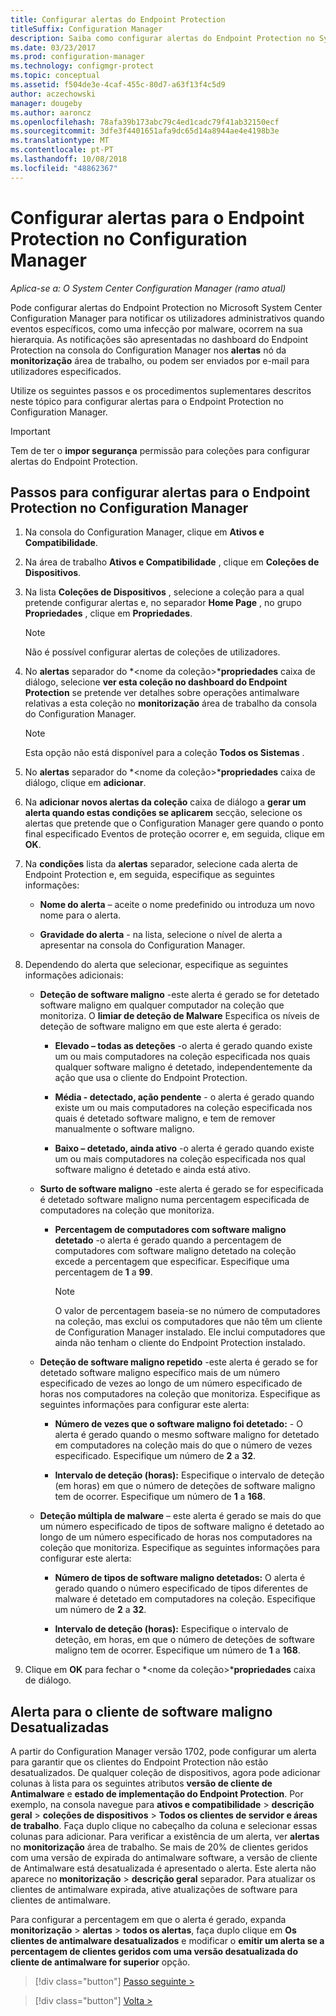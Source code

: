 ```yaml
---
title: Configurar alertas do Endpoint Protection
titleSuffix: Configuration Manager
description: Saiba como configurar alertas do Endpoint Protection no System Center Configuration Manager.
ms.date: 03/23/2017
ms.prod: configuration-manager
ms.technology: configmgr-protect
ms.topic: conceptual
ms.assetid: f504de3e-4caf-455c-80d7-a63f13f4c5d9
author: aczechowski
manager: dougeby
ms.author: aaroncz
ms.openlocfilehash: 78afa39b173abc79c4ed1cadc79f41ab32150ecf
ms.sourcegitcommit: 3dfe3f4401651afa9dc65d14a8944ae4e4198b3e
ms.translationtype: MT
ms.contentlocale: pt-PT
ms.lasthandoff: 10/08/2018
ms.locfileid: "48862367"
---
```

#  <a name="configure-alerts-for-endpoint-protection-in-configuration-manager"></a>Configurar alertas para o Endpoint Protection no Configuration Manager

*Aplica-se a: O System Center Configuration Manager (ramo atual)*

 Pode configurar alertas do Endpoint Protection no Microsoft System Center Configuration Manager para notificar os utilizadores administrativos quando eventos específicos, como uma infecção por malware, ocorrem na sua hierarquia. As notificações são apresentadas no dashboard do Endpoint Protection na consola do Configuration Manager nos **alertas** nó da **monitorização** área de trabalho, ou podem ser enviados por e-mail para utilizadores especificados.

 Utilize os seguintes passos e os procedimentos suplementares descritos neste tópico para configurar alertas para o Endpoint Protection no Configuration Manager.

> [!IMPORTANT]
>  Tem de ter o **impor segurança** permissão para coleções para configurar alertas do Endpoint Protection.

## <a name="steps-to-configure-alerts-for-endpoint-protection-in-configuration-manager"></a>Passos para configurar alertas para o Endpoint Protection no Configuration Manager

1.  Na consola do Configuration Manager, clique em **Ativos e Compatibilidade**.

2.  Na área de trabalho **Ativos e Compatibilidade** , clique em **Coleções de Dispositivos**.

3.  Na lista **Coleções de Dispositivos** , selecione a coleção para a qual pretende configurar alertas e, no separador **Home Page** , no grupo **Propriedades** , clique em **Propriedades**.

    > [!NOTE]
    >  Não é possível configurar alertas de coleções de utilizadores.

4.  No **alertas** separador do *<nome da coleção\>***propriedades** caixa de diálogo, selecione **ver esta coleção no dashboard do Endpoint Protection** se pretende ver detalhes sobre operações antimalware relativas a esta coleção no **monitorização** área de trabalho da consola do Configuration Manager.

    > [!NOTE]
    >  Esta opção não está disponível para a coleção **Todos os Sistemas** .

5.  No **alertas** separador do *<nome da coleção\>***propriedades** caixa de diálogo, clique em **adicionar**.

6.  Na **adicionar novos alertas da coleção** caixa de diálogo a **gerar um alerta quando estas condições se aplicarem** secção, selecione os alertas que pretende que o Configuration Manager gere quando o ponto final especificado Eventos de proteção ocorrer e, em seguida, clique em **OK**.

7.  Na **condições** lista da **alertas** separador, selecione cada alerta de Endpoint Protection e, em seguida, especifique as seguintes informações:

    -   **Nome do alerta** – aceite o nome predefinido ou introduza um novo nome para o alerta.

    -   **Gravidade do alerta** - na lista, selecione o nível de alerta a apresentar na consola do Configuration Manager.

8.  Dependendo do alerta que selecionar, especifique as seguintes informações adicionais:

    -   **Deteção de software maligno** -este alerta é gerado se for detetado software maligno em qualquer computador na coleção que monitoriza. O **limiar de deteção de Malware** Especifica os níveis de deteção de software maligno em que este alerta é gerado:

        -   **Elevado – todas as deteções** -o alerta é gerado quando existe um ou mais computadores na coleção especificada nos quais qualquer software maligno é detetado, independentemente da ação que usa o cliente do Endpoint Protection.

        -   **Média - detectado, ação pendente** - o alerta é gerado quando existe um ou mais computadores na coleção especificada nos quais é detetado software maligno, e tem de remover manualmente o software maligno.

        -   **Baixo – detetado, ainda ativo** -o alerta é gerado quando existe um ou mais computadores na coleção especificada nos qual software maligno é detetado e ainda está ativo.

    -   **Surto de software maligno** -este alerta é gerado se for especificada é detetado software maligno numa percentagem especificada de computadores na coleção que monitoriza.

        -   **Percentagem de computadores com software maligno detetado** -o alerta é gerado quando a percentagem de computadores com software maligno detetado na coleção excede a percentagem que especificar. Especifique uma percentagem de **1** a **99**.

            > [!NOTE]
            >  O valor de percentagem baseia-se no número de computadores na coleção, mas exclui os computadores que não têm um cliente de Configuration Manager instalado. Ele inclui computadores que ainda não tenham o cliente do Endpoint Protection instalado.

    -   **Deteção de software maligno repetido** -este alerta é gerado se for detetado software maligno específico mais de um número especificado de vezes ao longo de um número especificado de horas nos computadores na coleção que monitoriza. Especifique as seguintes informações para configurar este alerta:

        -   **Número de vezes que o software maligno foi detetado:** - O alerta é gerado quando o mesmo software maligno for detetado em computadores na coleção mais do que o número de vezes especificado. Especifique um número de **2** a **32**.

        -   **Intervalo de deteção (horas):** Especifique o intervalo de deteção (em horas) em que o número de deteções de software maligno tem de ocorrer. Especifique um número de **1** a **168**.

    -   **Deteção múltipla de malware** – este alerta é gerado se mais do que um número especificado de tipos de software maligno é detetado ao longo de um número especificado de horas nos computadores na coleção que monitoriza. Especifique as seguintes informações para configurar este alerta:

        -   **Número de tipos de software maligno detetados:** O alerta é gerado quando o número especificado de tipos diferentes de malware é detetado em computadores na coleção. Especifique um número de **2** a **32**.

        -   **Intervalo de deteção (horas):** Especifique o intervalo de deteção, em horas, em que o número de deteções de software maligno tem de ocorrer. Especifique um número de **1** a **168**.

9. Clique em **OK** para fechar o *<nome da coleção\>***propriedades** caixa de diálogo.  

## <a name="alert-for-outdated-malware-client"></a>Alerta para o cliente de software maligno Desatualizadas

A partir do Configuration Manager versão 1702, pode configurar um alerta para garantir que os clientes do Endpoint Protection não estão desatualizados. De qualquer coleção de dispositivos, agora pode adicionar colunas à lista para os seguintes atributos **versão de cliente de Antimalware** e **estado de implementação do Endpoint Protection**. Por exemplo, na consola navegue para **ativos e compatibilidade** > **descrição geral** > **coleções de dispositivos**  >   **Todos os clientes de servidor e áreas de trabalho**. Faça duplo clique no cabeçalho da coluna e selecionar essas colunas para adicionar. Para verificar a existência de um alerta, ver **alertas** no **monitorização** área de trabalho. Se mais de 20% de clientes geridos com uma versão de expirada do antimalware software, a versão de cliente de Antimalware está desatualizada é apresentado o alerta. Este alerta não aparece no **monitorização** > **descrição geral** separador. Para atualizar os clientes de antimalware expirada, ative atualizações de software para clientes de antimalware.

Para configurar a percentagem em que o alerta é gerado, expanda **monitorização** > **alertas** > **todos os alertas**, faça duplo clique em  **Os clientes de antimalware desatualizados** e modificar o **emitir um alerta se a percentagem de clientes geridos com uma versão desatualizada do cliente de antimalware for superior** opção.

> [!div class="button"]
[Passo seguinte >](endpoint-definition-updates.md)

> [!div class="button"]
[Volta >](endpoint-protection-site-role.md)
